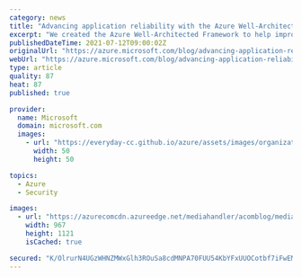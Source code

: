 ```yaml
---
category: news
title: "Advancing application reliability with the Azure Well-Architected Framework"
excerpt: "We created the Azure Well-Architected Framework to help improve the quality of your workloads, and reliability is one of its five core pillars so for the latest post in our series, I have asked Cloud Advocate David Blank-Edelman to run through how best to approach using the framework to guide your conversations and"
publishedDateTime: 2021-07-12T09:00:02Z
originalUrl: "https://azure.microsoft.com/blog/advancing-application-reliability-with-the-azure-wellarchitected-framework/"
webUrl: "https://azure.microsoft.com/blog/advancing-application-reliability-with-the-azure-wellarchitected-framework/"
type: article
quality: 87
heat: 87
published: true

provider:
  name: Microsoft
  domain: microsoft.com
  images:
    - url: "https://everyday-cc.github.io/azure/assets/images/organizations/microsoft.com-50x50.jpg"
      width: 50
      height: 50

topics:
  - Azure
  - Security

images:
  - url: "https://azurecomcdn.azureedge.net/mediahandler/acomblog/media/Default/blog/e8d37bf3-6588-40a9-8462-cf1eae99c496.png"
    width: 967
    height: 1121
    isCached: true

secured: "K/OlrurN4UGzWHNZMWxGlh3ROuSa8cdMNPA70FUU54KbYFxUUOCotbf7iFwEMqPoYPyvjfG2rQqmRSD5Himlp7wOKjJQADGx5QYhgKODC0DO/y5RZE8yEMgAD8BiHr/aeI6OfMc4juFqSrcnZp3t9OirkE8nZ+16xqxsjTKzyGSpV/CrCfcR+/IWuKbmBDXg62efKq2YpJJcY6u3+uz2YKlKuv+DDabMyroWoTtBOnbLq30D4a6GXgfU8WLWe9l/mURFgRxzituy9t2OO8jzEsMjZ8wBfBbs6tN+O+2oBxyUWXi3FV+E4kvntPgc94MyKPRtVeKs2MzJfRA3L7d1CSZAYpv/yw/2AOZ6emEt54U=;GuVFkEYu2yz+D2m2mDxLEg=="
---
```



